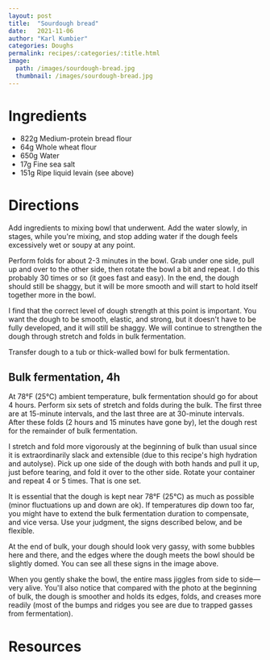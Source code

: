 ```yaml
---
layout: post
title:  "Sourdough bread"
date:   2021-11-06
author: "Karl Kumbier"
categories: Doughs
permalink: recipes/:categories/:title.html
image:
  path: /images/sourdough-bread.jpg
  thumbnail: /images/sourdough-bread.jpg
---
```


# Ingredients
- 822g	Medium-protein bread flour
- 64g	Whole wheat flour
- 650g	Water
- 17g	Fine sea salt
- 151g	Ripe liquid levain (see above)

# Directions
Add ingredients to mixing bowl that underwent. Add the water slowly, in stages,
while you're mixing, and stop adding water if the dough feels excessively wet or
soupy at any point.

Perform folds for about 2-3 minutes in the bowl. Grab under one side, pull up
and over to the other side, then rotate the bowl a bit and repeat. I do this
probably 30 times or so (it goes fast and easy). In the end, the dough should
still be shaggy, but it will be more smooth and will start to hold itself
together more in the bowl.

I find that the correct level of dough strength at this point is important. You
want the dough to be smooth, elastic, and strong, but it doesn't have to be
fully developed, and it will still be shaggy. We will continue to strengthen the
dough through stretch and folds in bulk fermentation.

Transfer dough to a tub or thick-walled bowl for bulk fermentation.

## Bulk fermentation, 4h
At 78°F (25°C) ambient temperature, bulk fermentation should go for about 4
hours. Perform six sets of stretch and folds during the bulk. The first three
are at 15-minute intervals, and the last three are at 30-minute intervals. After
these folds (2 hours and 15 minutes have gone by), let the dough rest for the
remainder of bulk fermentation.


I stretch and fold more vigorously at the beginning of bulk than usual since it
is extraordinarily slack and extensible (due to this recipe's high hydration and
autolyse). Pick up one side of the dough with both hands and pull it up, just
before tearing, and fold it over to the other side. Rotate your container and
repeat 4 or 5 times. That is one set.

It is essential that the dough is kept near 78°F (25°C) as much as possible
(minor fluctuations up and down are ok). If temperatures dip down too far, you
might have to extend the bulk fermentation duration to compensate, and vice
versa. Use your judgment, the signs described below, and be flexible.

At the end of bulk, your dough should look very gassy, with some bubbles here
and there, and the edges where the dough meets the bowl should be slightly
domed. You can see all these signs in the image above.

When you gently shake the bowl, the entire mass jiggles from side to side—very
alive. You'll also notice that compared with the photo at the beginning of bulk,
the dough is smoother and holds its edges, folds, and creases more readily (most
of the bumps and ridges you see are due to trapped gasses from fermentation).



# Resources
